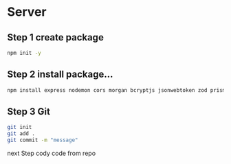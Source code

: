 # Server

## Step 1 create package
```bash
npm init -y
```

## Step 2 install package...
```bash
npm install express nodemon cors morgan bcryptjs jsonwebtoken zod prisma 
```

## Step 3 Git
```bash
git init
git add . 
git commit -m "message"
```

next Step
cody code from repo